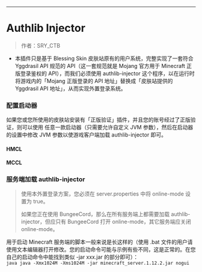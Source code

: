 ------

# Authlib Injector

> 作者：SRY_CTB

- 本插件只是基于 Blessing Skin 皮肤站原有的用户系统，完整实现了一套符合 Yggdrasil API 规范的 API（这一套规范就是 Mojang 官方用于 Minecraft 正版登录鉴权的 API），而我们必须使用 authlib-injector 这个程序，以在运行时将游戏内的「Mojang 正版登录的 API 地址」替换成「皮肤站提供的 Yggdrasil API 地址」，从而实现外置登录系统。
### 配置启动器
如果您或您所使用的皮肤站安装有「正版验证」插件，并且您的账号经过了正版验证，则可以使用 任意一款启动器（只需要允许自定义 JVM 参数），然后在启动器的设置中修改 JVM 参数以使游戏客户端加载 authlib-injector 即可。
#### HMCL

#### MCCL

### 服务端加载 authlib-injector
>使用本外置登录方案，您必须在 server.properties 中将 online-mode 设置为 true。
>
>如果您正在使用 BungeeCord，那么在所有服务端上都需要加载 authlib-injector，但应只有 BungeeCord 打开 online-mode，其它服务端应关闭 online-mode。

用于启动 Minecraft 服务端的脚本一般来说是长这样的（使用 .bat 文件的用户请使用文本编辑器打开修改。您的启动命令可能与示例有些不同，这是正常的。在您自己的启动命令中能找到类似 -jar xxx.jar 的部分即可）：
<br>
``` java java -Xmx1024M -Xms1024M -jar minecraft_server.1.12.2.jar nogui ```